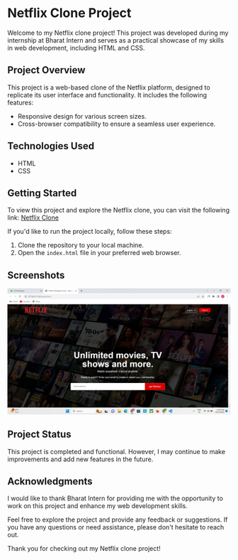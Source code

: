 # Netflix Clone Project

Welcome to my Netflix clone project! This project was developed during my internship at Bharat Intern and serves as a practical showcase of my skills in web development, including HTML and CSS.

## Project Overview

This project is a web-based clone of the Netflix platform, designed to replicate its user interface and functionality. It includes the following features:

- Responsive design for various screen sizes.
- Cross-browser compatibility to ensure a seamless user experience.

## Technologies Used

- HTML
- CSS

## Getting Started

To view this project and explore the Netflix clone, you can visit the following link: [Netflix Clone](#)

If you'd like to run the project locally, follow these steps:

1. Clone the repository to your local machine.
2. Open the `index.html` file in your preferred web browser.

## Screenshots

![Netflix Clone Screenshot](screenshot.png)

## Project Status

This project is completed and functional. However, I may continue to make improvements and add new features in the future.

## Acknowledgments

I would like to thank Bharat Intern for providing me with the opportunity to work on this project and enhance my web development skills.

Feel free to explore the project and provide any feedback or suggestions. If you have any questions or need assistance, please don't hesitate to reach out.

Thank you for checking out my Netflix clone project!
